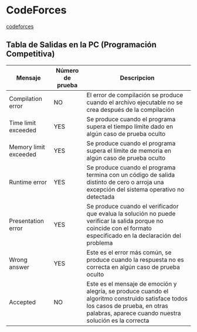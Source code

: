 # CodeForces

[codeforces](https://codeforces.com/submissions/josuerom)

## Tabla de Salidas en la PC (Programación Competitiva)
 | Mensaje | Número de prueba | Descripcion |
 | --- | --- | --- |
 | Compilation error | NO | El error de compilación se produce cuando el archivo ejecutable no se crea después de la compilación |
 | Time limit exceeded | YES | Se produce cuando el programa supera el tiempo límite dado en algún caso de prueba oculto |
 | Memory limit exceeded | YES | Se produce cuando el programa supera el límite de memoria en algún caso de prueba oculto |
 | Runtime error | YES | Se produce cuando el programa termina con un código de salida distinto de cero o arroja una excepción del sistema operativo no detectada |
 | Presentation error | YES | Se produce cuando el verificador que evalua la solución no puede verificar la salida porque no coincide con el formato especificado en la declaración del problema |
 | Wrong answer | YES | Este es el error más común, se produce cuando la respuesta no es correcta en algún caso de prueba oculto |
 | Accepted | NO | Este es el mensaje de emoción y alegría, se produce cuando el algoritmo construido satisface todos los casos de prueba, en otras palabras, aparece cuando nuestra solución es la correcta |
